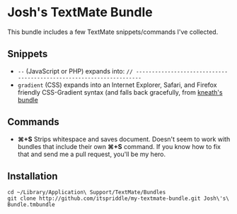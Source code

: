 # Josh's TextMate Bundle

This bundle includes a few TextMate snippets/commands I've collected.


## Snippets

* `--` (JavaScript or PHP) expands into:
  `// --------------------------------------------------------------------`
* `gradient` (CSS) expands into an Internet Explorer, Safari, and Firefox
   friendly CSS-Gradient syntax (and falls back gracefully, from
   [kneath's bundle](http://github.com/kneath/textmate-snippets/)


## Commands

* **&#8984;+S** Strips whitespace and saves document. Doesn't seem to work
  with bundles that include their own **&#8984;+S** command. If you know how
  to fix that and send me a pull request, you'll be my hero.

## Installation

    cd ~/Library/Application\ Support/TextMate/Bundles
    git clone http://github.com/itspriddle/my-textmate-bundle.git Josh\'s\ Bundle.tmbundle

